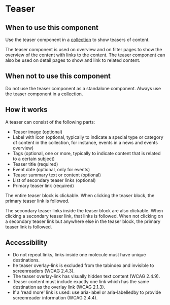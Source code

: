 # Teaser

## When to use this component

Use the teaser component in a <a href="{{path './collection.html'}}">collection</a> to show teasers of content.

The teaser component is used on overview and on filter pages to show the overview of the content with links to the content. The teaser component can also be used on detail pages to show and link to related content.

## When not to use this component

Do not use the teaser component as a standalone component. Always use the teaser component in a <a href="{{path './collection.html'}}">collection</a>.

## How it works

A teaser can consist of the following parts:

* Teaser image (optional)
* Label with icon (optional, typically to indicate a special type or category of content in the collection, for instance, events in a news and events overview)
* Tags (optional, one or more, typically to indicate content that is related to a certain subject)
* Teaser title (required)
* Event date (optional, only for events)
* Teaser summary text or content (optional)
* List of secondary teaser links (optional)
* Primary teaser link (required)

The entire teaser block is clickable. When clicking the teaser block, the primary teaser link is followed.

The secondary teaser links inside the teaser block are also clickable. When clicking a secondary teaser link, that links is followed. When not clicking on a secondary teaser link but anywhere else in the teaser block, the primary teaser link is followed.

## Accessibility

* Do not repeat links, links inside one molecule must have unique destinations.
* he teaser overlay-link is excluded from the tabindex and invisible to
  screenreaders (WCAG 2.4.3).
* The teaser overlay-link has visually hidden text content (WCAG 2.4.9).
* Teaser content must include exactly one link which has the same destination as
  the overlay link (WCAG 2.1.3).
* If a 'read more' link is used: use aria-label or aria-labelledby to provide
  screenreader information (WCAG 2.4.4).